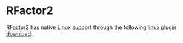 # RFactor2

RFactor2 has native Linux support through the following [linux plugin download](https://github.com/schlegp/rF2SharedMemoryMapPlugin_Wine):


